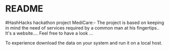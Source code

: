 # README
#HashHacks hackathon project
MediCare:- The project is based on keeping in mind the need of services required by a common man at his fingertips..
It's a website....
Feel free to have a look ...

To experience download the data on your system and run it on a local host.
